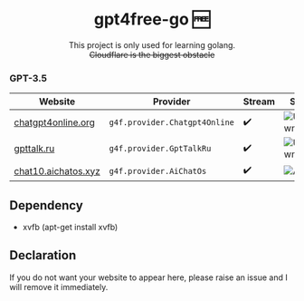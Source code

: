 <div align="center">

# gpt4free-go 🆓
This project is only used for learning golang.  
~~Cloudflare is the biggest obstacle~~  
</div>

### GPT-3.5  
| Website | Provider | Stream | Status | Auth |
| ------  | -------  | ------ | ------ | ---- |
| [chatgpt4online.org](https://chatgpt4online.org) | `g4f.provider.Chatgpt4Online` | ✔️ | ![Unknown](https://img.shields.io/badge/Unknown-grey) | ❌ |
| [gpttalk.ru](https://gpttalk.ru) | `g4f.provider.GptTalkRu` | ✔️ | ![Unknown](https://img.shields.io/badge/Unknown-grey) | ❌ |
| [chat10.aichatos.xyz](https://chat10.aichatos.xyz) | `g4f.provider.AiChatOs` | ✔️ | ![Active](https://img.shields.io/badge/Active-brightgreen) | ❌ |


## Dependency 
- xvfb (apt-get install xvfb)

## Declaration  
If you do not want your website to appear here, please raise an issue and I will remove it immediately.
